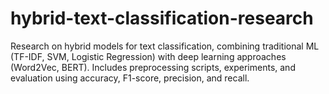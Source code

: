 # hybrid-text-classification-research
Research on hybrid models for text classification, combining traditional ML (TF-IDF, SVM, Logistic Regression) with deep learning approaches (Word2Vec, BERT). Includes preprocessing scripts, experiments, and evaluation using accuracy, F1-score, precision, and recall.
